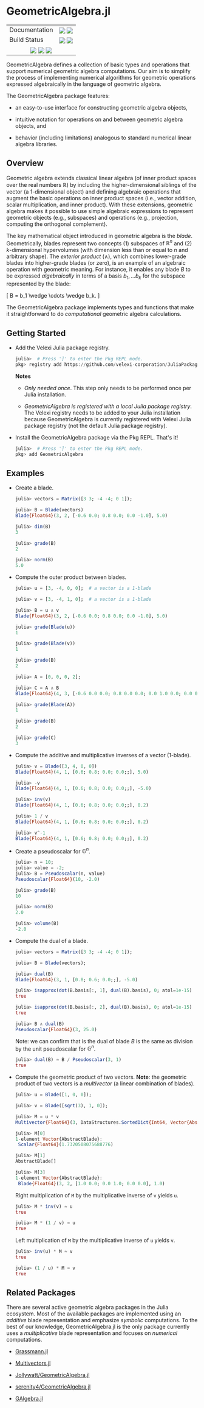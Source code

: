 # GeometricAlgebra.jl

[------------------------------------ BADGES: BEGIN ------------------------------------]: #

<table>
  <tr>
    <td>Documentation</td>
    <td>
      <a href="https://velexi-corporation.github.io/GeometricAlgebra.jl/dev/"><img style="vertical-align: bottom;" src="https://img.shields.io/badge/docs-dev-blue.svg"/></a>
      <a href="https://velexi-corporation.github.io/GeometricAlgebra.jl/stable/"><img style="vertical-align: bottom;" src="https://img.shields.io/badge/docs-stable-blue.svg"/></a>
    </td>
  </tr>

  <tr>
    <td>Build Status</td>
    <td>
      <a href="https://github.com/velexi-corporation/GeometricAlgebra.jl/actions/workflows/CI.yml"><img style="vertical-align: bottom;" src="https://github.com/velexi-corporation/GeometricAlgebra.jl/actions/workflows/CI.yml/badge.svg"/></a>
      <a href="https://codecov.io/gh/velexi-corporation/GeometricAlgebra.jl">
        <img style="vertical-align: bottom;" src="https://codecov.io/gh/velexi-corporation/GeometricAlgebra.jl/branch/main/graph/badge.svg?token=2PSLG9EGAK"/>
      </a>
    </td>
  </tr>

  <!-- Miscellaneous Badges -->
  <tr>
    <td colspan=2 align="center">
      <a href="https://github.com/velexi-corporation/GeometricAlgebra.jl/issues"><img style="vertical-align: bottom;" src="https://img.shields.io/badge/contributions-welcome-brightgreen.svg?style=flat"/></a>
      <a href="https://github.com/invenia/BlueStyle"><img style="vertical-align: bottom;" src="https://img.shields.io/badge/code%20style-blue-4495d1.svg"/></a>
      <a href="http://hits.dwyl.com/velexi-corporation/GeometricAlgebrajl"><img style="vertical-align: bottom;" src="https://hits.dwyl.com/velexi-corporation/GeometricAlgebrajl.svg?style=flat-square&show=unique"/></a>
    </td>
  </tr>
</table>

[------------------------------------- BADGES: END -------------------------------------]: #

GeometricAlgebra defines a collection of basic types and operations that support numerical
geometric algebra computations. Our aim is to simplify the process of implementing
numerical algorithms for geometric operations expressed algebraically in the language of
geometric algebra.

The GeometricAlgebra package features:

* an easy-to-use interface for constructing geometric algebra objects,

* intuitive notation for operations on and between geometric algebra objects, and

* behavior (including limitations) analogous to standard numerical linear algebra
  libraries.

## Overview

Geometric algebra extends classical linear algebra (of inner product spaces over the real
numbers $\mathbb{R}$) by including the higher-dimensional siblings of the vector (a
1-dimensional object) and defining algebraic operations that augment the basic operations
on inner product spaces (i.e., vector addition, scalar multiplication, and inner product).
With these extensions, geometric algebra makes it possible to use simple algebraic
expressions to represent geometric objects (e.g., subspaces) and operations (e.g.,
projection, computing the orthogonal complement).

The key mathematical object introduced in geometric algebra is the _blade_. Geometrically,
blades represent two concepts (1) subspaces of $\mathbb{R}^n$ and (2) $k$-dimensional
hypervolumes (with dimension less than or equal to $n$ and arbitrary shape). The
_exterior product_ ($\wedge$), which combines lower-grade blades into higher-grade blades
(or zero), is an example of an algebraic operation with geometric meaning. For instance,
it enables any blade $B$ to be expressed _algebraically_ in terms of a basis
$b_1, \ldots b_k$ for the subspace represented by the blade:

\[
B = b_1 \wedge \cdots \wedge b_k.
\]

The GeometricAlgebra package implements types and functions that make it straightforward
to do _computational_ geometric algebra calculations.

## Getting Started

* Add the Velexi Julia package registry.

  ```julia
  julia>  # Press ']' to enter the Pkg REPL mode.
  pkg> registry add https://github.com/velexi-corporation/JuliaPackageRegistry.git
  ```

  __Notes__

  * _Only needed once_. This step only needs to be performed once per Julia installation.

  * _GeometricAlgebra is registered with a local Julia package registry_.
    The Velexi registry needs to be added to your Julia installation because
    GeometricAlgebra is currently registered with Velexi Julia package registry (not
    the default Julia package registry).

* Install the GeometricAlgebra package via the Pkg REPL. That's it!

  ```julia
  julia>  # Press ']' to enter the Pkg REPL mode.
  pkg> add GeometricAlgebra
  ```

## Examples

* Create a blade.

  ```julia
  julia> vectors = Matrix([3 3; -4 -4; 0 1]);

  julia> B = Blade(vectors)
  Blade{Float64}(3, 2, [-0.6 0.0; 0.8 0.0; 0.0 -1.0], 5.0)

  julia> dim(B)
  3

  julia> grade(B)
  2

  julia> norm(B)
  5.0
  ```

* Compute the outer product between blades.

  ```julia
  julia> u = [3, -4, 0, 0];  # a vector is a 1-blade

  julia> v = [3, -4, 1, 0];  # a vector is a 1-blade

  julia> B = u ∧ v
  Blade{Float64}(3, 2, [-0.6 0.0; 0.8 0.0; 0.0 -1.0], 5.0)

  julia> grade(Blade(u))
  1

  julia> grade(Blade(v))
  1

  julia> grade(B)
  2
  ```

  ```julia
  julia> A = [0, 0, 0, 2];

  julia> C = A ∧ B
  Blade{Float64}(4, 3, [-0.6 0.0 0.0; 0.8 0.0 0.0; 0.0 1.0 0.0; 0.0 0.0 -1.0], -10.0)

  julia> grade(Blade(A))
  1

  julia> grade(B)
  2

  julia> grade(C)
  3
  ```

* Compute the additive and multiplicative inverses of a vector (1-blade).

  ```julia
  julia> v = Blade([3, 4, 0, 0])
  Blade{Float64}(4, 1, [0.6; 0.8; 0.0; 0.0;;], 5.0)

  julia> -v
  Blade{Float64}(4, 1, [0.6; 0.8; 0.0; 0.0;;], -5.0)

  julia> inv(v)
  Blade{Float64}(4, 1, [0.6; 0.8; 0.0; 0.0;;], 0.2)

  julia> 1 / v
  Blade{Float64}(4, 1, [0.6; 0.8; 0.0; 0.0;;], 0.2)

  julia> v^-1
  Blade{Float64}(4, 1, [0.6; 0.8; 0.0; 0.0;;], 0.2)
  ```

* Create a pseudoscalar for $\mathbb{G}^n$.

  ```julia
  julia> n = 10;
  julia> value = -2;
  julia> B = Pseudoscalar(n, value)
  Pseudoscalar{Float64}(10, -2.0)

  julia> grade(B)
  10

  julia> norm(B)
  2.0

  julia> volume(B)
  -2.0
  ```

* Compute the dual of a blade.

  ```julia
  julia> vectors = Matrix([3 3; -4 -4; 0 1]);

  julia> B = Blade(vectors);

  julia> dual(B)
  Blade{Float64}(3, 1, [0.8; 0.6; 0.0;;], -5.0)

  julia> isapprox(dot(B.basis[:, 1], dual(B).basis), 0; atol=1e-15)
  true

  julia> isapprox(dot(B.basis[:, 2], dual(B).basis), 0; atol=1e-15)
  true

  julia> B ∧ dual(B)
  Pseudoscalar{Float64}(3, 25.0)
  ```

  Note: we can confirm that is the dual of blade $B$ is the same as division by the unit
  pseudoscalar for $\mathbb{G}^n$.

  ```julia
  julia> dual(B) ≈ B / Pseudoscalar(3, 1)
  true
  ```

* Compute the geometric product of two vectors. __Note__: the geometric product of two
  vectors is a _multivector_ (a linear combination of blades).

  ```julia
  julia> u = Blade([1, 0, 0]);

  julia> v = Blade([sqrt(3), 1, 0]);

  julia> M = u * v
  Multivector{Float64}(3, DataStructures.SortedDict{Int64, Vector{AbstractBlade}, Base.Order.ForwardOrdering}(0 => [Scalar{Float64}(1.7320508075688776)], 2 => [Blade{Float64}(3, 2, [1.0 0.0; 0.0 1.0; 0.0 0.0], 1.0)]), 2.8284271247461903)

  julia> M[0]
  1-element Vector{AbstractBlade}:
   Scalar{Float64}(1.7320508075688776)

  julia> M[1]
  AbstractBlade[]

  julia> M[3]
  1-element Vector{AbstractBlade}:
   Blade{Float64}(3, 2, [1.0 0.0; 0.0 1.0; 0.0 0.0], 1.0)
  ```

  Right multiplication of `M` by the multiplicative inverse of `v` yields `u`.

  ```julia
  julia> M * inv(v) ≈ u
  true

  julia> M * (1 / v) ≈ u
  true
  ```

  Left multiplication of `M` by the multiplicative inverse of `u` yields `v`.

  ```julia
  julia> inv(u) * M ≈ v
  true

  julia> (1 / u) * M ≈ v
  true
  ```

## Related Packages

There are several active geometric algebra packages in the Julia ecosystem. Most of the
available packages are implemented using an _additive_ blade representation and emphasize
_symbolic_ computations. To the best of our knowledge, GeometricAlgebra.jl is the only
package currently uses a _multiplicative_ blade representation and focuses on _numerical_
computations.

* [Grassmann.jl](https://grassmann.crucialflow.com/)

* [Multivectors.jl](https://github.com/digitaldomain/Multivectors.jl)

* [Jollywatt/GeometricAlgebra.jl](https://github.com/Jollywatt/GeometricAlgebra.jl)

* [serenity4/GeometricAlgebra.jl](https://github.com/serenity4/GeometricAlgebra.jl)

* [GAlgebra.jl](https://github.com/pygae/GAlgebra.jl)
